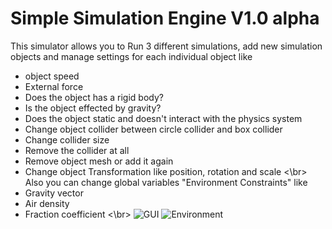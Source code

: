 # Simple Simulation Engine V1.0 alpha
This simulator allows you to Run 3 different simulations, add new simulation objects and manage settings for each individual object like
* object speed
* External force
* Does the object has a rigid body?
* Is the object effected by gravity?
* Does the object static and doesn't interact with the physics system
* Change object collider between circle collider and box collider
* Change collider size
* Remove the collider at all
* Remove object mesh or add it again
* Change object Transformation like position, rotation and scale
<\br>
Also you can change global variables "Environment Constraints" like 
* Gravity vector
* Air density
* Fraction coefficient
<\br>
![GUI](https://user-images.githubusercontent.com/39844467/133611646-5b184453-ed8e-44d2-9d19-594f10a578ab.png)
![Environment](https://user-images.githubusercontent.com/39844467/133611783-9f67630e-1e73-4795-a766-96627d4292e6.png)
